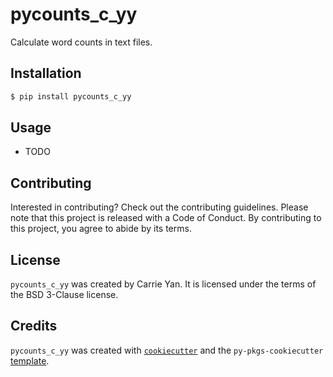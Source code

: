 # pycounts_c_yy

Calculate word counts in text files.

## Installation

```bash
$ pip install pycounts_c_yy
```

## Usage

- TODO

## Contributing

Interested in contributing? Check out the contributing guidelines. Please note that this project is released with a Code of Conduct. By contributing to this project, you agree to abide by its terms.

## License

`pycounts_c_yy` was created by Carrie Yan. It is licensed under the terms of the BSD 3-Clause license.

## Credits

`pycounts_c_yy` was created with [`cookiecutter`](https://cookiecutter.readthedocs.io/en/latest/) and the `py-pkgs-cookiecutter` [template](https://github.com/py-pkgs/py-pkgs-cookiecutter).

